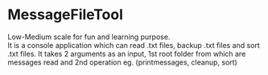 # MessageFileTool
Low-Medium scale for fun and learning purpose.  
It is a console application which can read .txt files, backup .txt files and sort .txt files. 
It takes 2 arguments as an input, 1st root folder from which are messages read and  2nd operation eg. (printmessages, cleanup, sort)
